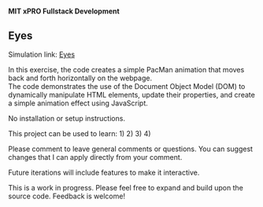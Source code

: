 #### MIT xPRO Fullstack Development
## Eyes
Simulation link: [Eyes](https://marialee222.github.io/eyes/index.html)

In this exercise, the code creates a simple PacMan animation that moves back and forth horizontally on the webpage.  
The code demonstrates the use of the Document Object Model (DOM) to dynamically manipulate HTML elements, update their properties, and create a simple animation effect using JavaScript.

No installation or setup instructions.

This project can be used to learn:
1) 
2) 
3) 
4) 

Please comment to leave general comments or questions.  You can suggest changes that I can apply directly from your comment.

Future iterations will include features to make it interactive. 

This is a work in progress.  Please feel free to expand and build upon the source code.  Feedback is welcome!
